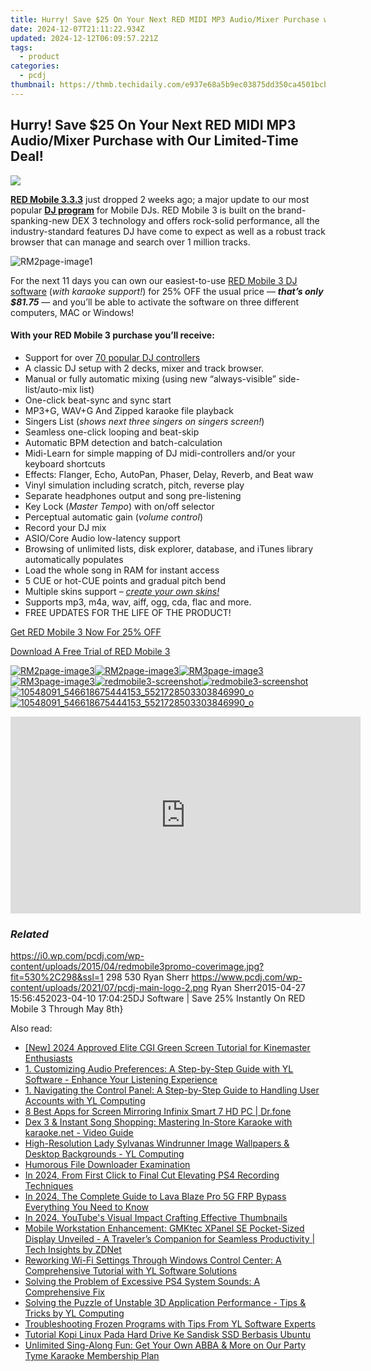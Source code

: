 ```yaml
---
title: Hurry! Save $25 On Your Next RED MIDI MP3 Audio/Mixer Purchase with Our Limited-Time Deal!
date: 2024-12-07T21:11:22.934Z
updated: 2024-12-12T06:09:57.221Z
tags:
  - product
categories:
  - pcdj
thumbnail: https://thmb.techidaily.com/e937e68a5b9ec03875dd350ca4501bcb740dbcf769458408d36b67b305252021.jpg
---
```


## Hurry! Save $25 On Your Next RED MIDI MP3 Audio/Mixer Purchase with Our Limited-Time Deal!

[![](https://i0.wp.com/pcdj.com/wp-content/uploads/2015/04/redmobile3promo-coverimage.jpg?resize=530%2C298&ssl=1)](https://i0.wp.com/pcdj.com/wp-content/uploads/2015/04/redmobile3promo-coverimage.jpg?fit=530%2C298&ssl=1 "redmobile3promo-coverimage")

**[RED Mobile 3.3.3](https://tools.techidaily.com/pcdj/products/)** just dropped 2 weeks ago; a major update to our most popular **[DJ program](https://tools.techidaily.com/pcdj/products/)** for Mobile DJs. RED Mobile 3 is built on the brand-spanking-new DEX 3 technology and offers rock-solid performance, all the industry-standard features DJ have come to expect as well as a robust track browser that can manage and search over 1 million tracks.

![](https://i0.wp.com/pcdj.com/wp-content/uploads/2014/06/RM2page-image11.png?fit=300%2C204&ssl=1 "RM2page-image1")

For the next 11 days you can own our easiest-to-use [RED Mobile 3 DJ software](https://tools.techidaily.com/pcdj/products/) (_with karaoke support!_) for 25% OFF the usual price — _**that’s only $81.75**_ — and you’ll be able to activate the software on three different computers, MAC or Windows!

#### With your RED Mobile 3 purchase you’ll receive:

* Support for over [70 popular DJ controllers](https://tools.techidaily.com/pcdj/products/)
* A classic DJ setup with 2 decks, mixer and track browser.
* Manual or fully automatic mixing (using new “always-visible” side-list/auto-mix list)
* One-click beat-sync and sync start
* MP3+G, WAV+G And Zipped karaoke file playback
* Singers List (_shows next three singers on singers screen!_)
* Seamless one-click looping and beat-skip
* Automatic BPM detection and batch-calculation
* Midi-Learn for simple mapping of DJ midi-controllers and/or your keyboard shortcuts
* Effects: Flanger, Echo, AutoPan, Phaser, Delay, Reverb, and Beat waw
* Vinyl simulation including scratch, pitch, reverse play
* Separate headphones output and song pre-listening
* Key Lock (_Master Tempo_) with on/off selector
* Perceptual automatic gain (_volume control_)
* Record your DJ mix
* ASIO/Core Audio low-latency support
* Browsing of unlimited lists, disk explorer, database, and iTunes library automatically populates
* Load the whole song in RAM for instant access
* 5 CUE or hot-CUE points and gradual pitch bend
* Multiple skins support – _[create your own skins!](https://tools.techidaily.com/pcdj/products/)_
* Supports mp3, m4a, wav, aiff, ogg, cda, flac and more.
* FREE UPDATES FOR THE LIFE OF THE PRODUCT!

[Get RED Mobile 3 Now For 25% OFF](https://shop.pcdj.com/order/checkout.php?PRODS=4698827&QTY=1&CART=1&CARD=1&AFFILIATE=108875)

[Download A Free Trial of RED Mobile 3](https://tools.techidaily.com/pcdj/products/)

[![](https://i1.wp.com/pcdj.com/wp-content/uploads/2014/06/RM2page-image31.png?resize=467%2C391&ssl=1 "RM2page-image3")![](https://i1.wp.com/pcdj.com/wp-content/uploads/2014/06/RM2page-image31.png?resize=467%2C391&ssl=1 "RM2page-image3")](https://i1.wp.com/pcdj.com/wp-content/uploads/2014/06/RM2page-image31.png?fit=467%2C391&ssl=1 "RED Mobile 3 deck")[![](https://i1.wp.com/pcdj.com/wp-content/uploads/2014/06/RM3page-image3.png?resize=495%2C272&ssl=1 "RM3page-image3")![](https://i1.wp.com/pcdj.com/wp-content/uploads/2014/06/RM3page-image3.png?resize=495%2C272&ssl=1 "RM3page-image3")](https://i1.wp.com/pcdj.com/wp-content/uploads/2014/06/RM3page-image3.png?fit=593%2C272&ssl=1 "RED Mobile 3 Browser")[![](https://i0.wp.com/pcdj.com/wp-content/uploads/2015/02/redmobile3-screenshot.jpg?resize=495%2C400&ssl=1 "redmobile3-screenshot")![](https://i0.wp.com/pcdj.com/wp-content/uploads/2015/02/redmobile3-screenshot.jpg?resize=495%2C400&ssl=1 "redmobile3-screenshot")](https://i0.wp.com/pcdj.com/wp-content/uploads/2015/02/redmobile3-screenshot.jpg?fit=1030%2C579&ssl=1 "Red Mobile 3 Screen Shot")[![](https://i2.wp.com/pcdj.com/wp-content/uploads/2012/12/10548091_546618675444153_5521728503303846990_o.jpg?resize=495%2C400&ssl=1 "10548091_546618675444153_5521728503303846990_o")![](https://i2.wp.com/pcdj.com/wp-content/uploads/2012/12/10548091_546618675444153_5521728503303846990_o.jpg?resize=495%2C400&ssl=1 "10548091_546618675444153_5521728503303846990_o")](https://i2.wp.com/pcdj.com/wp-content/uploads/2012/12/10548091%5F546618675444153%5F5521728503303846990%5Fo.jpg?fit=1024%2C768&ssl=1 "RED Mobile 3 in Action")

<!-- affiliate ads begin -->
<iframe width="560" height="315" src="https://www.youtube.com/embed/0Kr7Dpw0HuM?si=05wWDXdPgmC-oBBE" title="YouTube video player" frameborder="0" allow="accelerometer; autoplay; clipboard-write; encrypted-media; gyroscope; picture-in-picture; web-share" referrerpolicy="strict-origin-when-cross-origin" allowfullscreen></iframe>
<!-- affiliate ads end -->

### _Related_

https://i0.wp.com/pcdj.com/wp-content/uploads/2015/04/redmobile3promo-coverimage.jpg?fit=530%2C298&ssl=1 298 530 Ryan Sherr https://www.pcdj.com/wp-content/uploads/2021/07/pcdj-main-logo-2.png Ryan Sherr2015-04-27 15:56:452023-04-10 17:04:25DJ Software | Save 25% Instantly On RED Mobile 3 Through May 8th}

<ins class="adsbygoogle"
     style="display:block"
     data-ad-format="autorelaxed"
     data-ad-client="ca-pub-7571918770474297"
     data-ad-slot="1223367746"></ins>

<ins class="adsbygoogle"
     style="display:block"
     data-ad-client="ca-pub-7571918770474297"
     data-ad-slot="8358498916"
     data-ad-format="auto"
     data-full-width-responsive="true"></ins>

<span class="atpl-alsoreadstyle">Also read:</span>
<div><ul>
<li><a href="https://fox-blue.techidaily.com/new-2024-approved-elite-cgi-green-screen-tutorial-for-kinemaster-enthusiasts/"><u>[New] 2024 Approved Elite CGI Green Screen Tutorial for Kinemaster Enthusiasts</u></a></li>
<li><a href="https://discover-able.techidaily.com/1-customizing-audio-preferences-a-step-by-step-guide-with-yl-software-enhance-your-listening-experience/"><u>1. Customizing Audio Preferences: A Step-by-Step Guide with YL Software - Enhance Your Listening Experience</u></a></li>
<li><a href="https://discover-able.techidaily.com/1-navigating-the-control-panel-a-step-by-step-guide-to-handling-user-accounts-with-yl-computing/"><u>1. Navigating the Control Panel: A Step-by-Step Guide to Handling User Accounts with YL Computing</u></a></li>
<li><a href="https://screen-mirror.techidaily.com/8-best-apps-for-screen-mirroring-infinix-smart-7-hd-pc-drfone-by-drfone-android/"><u>8 Best Apps for Screen Mirroring Infinix Smart 7 HD PC | Dr.fone</u></a></li>
<li><a href="https://discover-able.techidaily.com/dex-3-and-instant-song-shopping-mastering-in-store-karaoke-with-karaokenet-video-guide/"><u>Dex 3 & Instant Song Shopping: Mastering In-Store Karaoke with karaoke.net - Video Guide</u></a></li>
<li><a href="https://discover-able.techidaily.com/high-resolution-lady-sylvanas-windrunner-image-wallpapers-and-desktop-backgrounds-yl-computing/"><u>High-Resolution Lady Sylvanas Windrunner Image Wallpapers & Desktop Backgrounds - YL Computing</u></a></li>
<li><a href="https://fox-hovers.techidaily.com/humorous-file-downloader-examination/"><u>Humorous File Downloader Examination</u></a></li>
<li><a href="https://remote-screen-capture.techidaily.com/in-2024-from-first-click-to-final-cut-elevating-ps4-recording-techniques/"><u>In 2024, From First Click to Final Cut Elevating PS4 Recording Techniques</u></a></li>
<li><a href="https://android-frp.techidaily.com/in-2024-the-complete-guide-to-lava-blaze-pro-5g-frp-bypass-everything-you-need-to-know-by-drfone-android/"><u>In 2024, The Complete Guide to Lava Blaze Pro 5G FRP Bypass Everything You Need to Know</u></a></li>
<li><a href="https://facebook-video-footage.techidaily.com/in-2024-youtubes-visual-impact-crafting-effective-thumbnails/"><u>In 2024, YouTube's Visual Impact Crafting Effective Thumbnails</u></a></li>
<li><a href="https://hardware-tips.techidaily.com/mobile-workstation-enhancement-gmktec-xpanel-se-pocket-sized-display-unveiled-a-travelers-companion-for-seamless-productivity-tech-insights-by-zdnet/"><u>Mobile Workstation Enhancement: GMKtec XPanel SE Pocket-Sized Display Unveiled - A Traveler’s Companion for Seamless Productivity | Tech Insights by ZDNet</u></a></li>
<li><a href="https://discover-able.techidaily.com/reworking-wi-fi-settings-through-windows-control-center-a-comprehensive-tutorial-with-yl-software-solutions/"><u>Reworking Wi-Fi Settings Through Windows Control Center: A Comprehensive Tutorial with YL Software Solutions</u></a></li>
<li><a href="https://win-howtos.techidaily.com/solving-the-problem-of-excessive-ps4-system-sounds-a-comprehensive-fix/"><u>Solving the Problem of Excessive PS4 System Sounds: A Comprehensive Fix</u></a></li>
<li><a href="https://discover-able.techidaily.com/solving-the-puzzle-of-unstable-3d-application-performance-tips-and-tricks-by-yl-computing/"><u>Solving the Puzzle of Unstable 3D Application Performance - Tips & Tricks by YL Computing</u></a></li>
<li><a href="https://discover-able.techidaily.com/troubleshooting-frozen-programs-with-tips-from-yl-software-experts/"><u>Troubleshooting Frozen Programs with Tips From YL Software Experts</u></a></li>
<li><a href="https://discover-fantastic.techidaily.com/tutorial-kopi-linux-pada-hard-drive-ke-sandisk-ssd-berbasis-ubuntu/"><u>Tutorial Kopi Linux Pada Hard Drive Ke Sandisk SSD Berbasis Ubuntu</u></a></li>
<li><a href="https://discover-able.techidaily.com/unlimited-sing-along-fun-get-your-own-abba-and-more-on-our-party-tyme-karaoke-membership-plan/"><u>Unlimited Sing-Along Fun: Get Your Own ABBA & More on Our Party Tyme Karaoke Membership Plan</u></a></li>
</ul></div>

